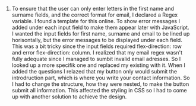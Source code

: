1. To ensure that the user can only enter letters in the first name and surname fields, and the correct format for email, I declared a Regex variable. I found a template for this online. 
To show error messages I added <span> under each input field to make them appear later with JavaScript.
I wanted the input fields for first name, surname and email to be lined up horisontally, but the error messages to be displayed under each field. This was a bit tricky since the input fields required flex-direction: row and error flex-direction: column. 
I realized that my email regex wasn't fully adequate since I managed to sumbit invalid email adresses. So I looked up a more specifik one and replaced my existing with it. 
When I added the questions I relazed that my button only would submit the introdruction part, which is where you write your contact information. So I had to change the structure, how they were nested, to make the button submit all information. This affected the styling in CSS so I had to come up with another solution to achieve the design. 
